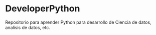 # DeveloperPython
Repositorio para aprender Python para desarrollo de Ciencia de datos, analisis de datos, etc.
